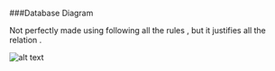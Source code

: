###Database Diagram 

Not perfectly made using following all the rules , but it justifies all the relation .

![alt text](/databases.png)